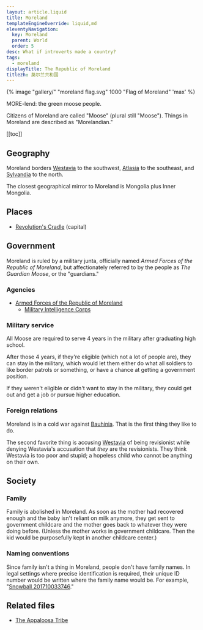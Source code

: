 ```yaml
---
layout: article.liquid
title: Moreland
templateEngineOverride: liquid,md
eleventyNavigation:
  key: Moreland
  parent: World
  order: 5
desc: What if introverts made a country?
tags:
  - moreland
displayTitle: The Republic of Moreland
titlezh: 莫尔兰共和国
---
```


{% image "gallery/" "moreland flag.svg" 1000 "Flag of Moreland" 'max' %}

MORE-lend: the green moose people.

Citizens of Moreland are called "Moose" (plural still "Moose"). Things in Moreland are described as "Morelandian."

[[toc]]

## Geography

Moreland borders [Westavia](/world/westavia/) to the southwest, [Atlasia](/world/atlasia/) to the southeast, and [Sylvandia](/world/sylvandia/) to the north.

The closest geographical mirror to Moreland is Mongolia plus Inner Mongolia.

## Places

- [Revolution's Cradle](/world/moreland/revolutions-cradle/) (capital)

## Government

Moreland is ruled by a military junta, officially named *Armed Forces of the Republic of Moreland*, but affectionately referred to by the people as *The Guardian Moose*, or the "guardians."

### Agencies

- [Armed Forces of the Republic of Moreland](/world/moreland/guardian-moose/)
	- [Military Intelligence Corps](/world/moreland/guardian-moose/mic/)

### Military service

All Moose are required to serve 4 years in the military after graduating high school.

After those 4 years, if they're eligible (which not a lot of people are), they can stay in the military, which would let them either do what all soldiers to like border patrols or something, or have a chance at getting a government position.

If they weren't eligible or didn't want to stay in the military, they could get out and get a job or pursue higher education.

### Foreign relations

Moreland is in a cold war against [Bauhinia](/world/bauhinia/). That is the first thing they like to do.

The second favorite thing is accusing [Westavia](/world/westavia/) of being revisionist while denying Westavia's accusation that *they* are the revisionists. They think Westavia is too poor and stupid; a hopeless child who cannot be anything on their own.

## Society

### Family

Family is abolished in Moreland. As soon as the mother had recovered enough and the baby isn't reliant on milk anymore, they get sent to government childcare and the mother goes back to whatever they were doing before. (Unless the mother works in government childcare. Then the kid would be purposefully kept in another childcare center.)

### Naming conventions

Since family isn't a thing in Moreland, people don't have family names. In legal settings where precise identification is required, their unique ID number would be written where the family name would be. For example, "[Snowball 201710033746](/characters/snowball/)."

## Related files

- [The Appaloosa Tribe](/world/moreland/appaloosa-tribe/)
